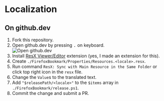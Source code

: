 # Localization

## On github.dev

1. Fork this repository.
1. Open github.dev by pressing <kbd>.</kbd> on keyboard. \
![Open github.dev](https://user-images.githubusercontent.com/856858/130119109-4769f2d7-9027-4bc4-a38c-10f297499e8f.gif)
1. Install [ResX Viewer/Editor](https://marketplace.visualstudio.com/items?itemName=8LWXpg.code-resx) extension (yes, I made an extension for this).
1. Create `./FirefoxBookmark/Properties/Resources.<locale>.resx`.
1. Run command `ResX: Sync with Main Resource in the Same Folder` or click top right icon in the `resx` file.
1. Change the `Value`s to the translated text.
1. Add `"$releasePath/<locale>"` to the `$items` array in `./FirefoxBookmark/release.ps1`.
1. Commit the change and submit a PR.
